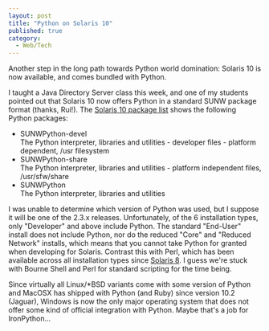 ```yaml
---
layout: post
title: "Python on Solaris 10"
published: true
category:
  - Web/Tech
---
```


Another step in the long path towards Python world domination: Solaris
10 is now available, and comes bundled with Python.

I taught a Java Directory Server class this week, and one of my students
pointed out that Solaris 10 now offers Python in a standard SUNW package
format (thanks, Rui!). The [Solaris 10 package list] shows the following
Python packages:

-   SUNWPython-devel\
    The Python interpreter, libraries and utilities - developer files -
    platform dependent, /usr filesystem
-   SUNWPython-share\
    The Python interpreter, libraries and utilities - platform
    independent files, /usr/sfw/share
-   SUNWPython\
    The Python interpreter, libraries and utilities

I was unable to determine which version of Python was used, but I
suppose it will be one of the 2.3.x releases. Unfortunately, of the 6
installation types, only "Developer" and above include Python. The
standard "End-User" install does not include Python, nor do the reduced
"Core" and "Reduced Network" installs, which means that you cannot take
Python for granted when developing for Solaris. Contrast this with Perl,
which has been available across all installation types since [Solaris
8]. I guess we're stuck with Bourne Shell and Perl for standard
scripting for the time being.

Since virtually all Linux/\*BSD variants come with some version of
Python and MacOSX has shipped with Python (and Ruby) since version 10.2
(Jaguar), Windows is now the only major operating system that does not
offer some kind of official integration with Python. Maybe that's a job
for IronPython...

  [Solaris 10 package list]: http://docs.sun.com/app/docs/doc/817-0545/6mgbberia?a=view
  [Solaris 8]: http://www.sun.com/bigadmin/content/packagelist/s8PkgList/p2.html
